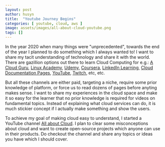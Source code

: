 ```yaml
---
layout: post
author: husyn
title:  "Youtube Journey Begins"
categories: [ youtube, cloud, aws ]
image: assets/images/all-about-cloud-youtube.png
tags: []
---
```


In the year 2020 when many things were "unprecedented", towards the end of the year I planned to do something which I always wanted to! I want to share my tacit understanding of technology and share it with the world. There are gazillion options out there to learn Cloud Computing for e.g.: [A Cloud Guru][a-clout-guru], [Linux Academy][linux-academy], [Udemy][udemy], [Coursera][coursera], [LinkedIn Learning][linkedin-learning], [Cloud Documentation Pages][cloud-documentation], [YouTube][youtube], [Twitch][twitch], etc, etc.

But all these channels are either paid, targeting a niche, require some prior knowledge of platform, or force us to read dozens of pages before anyting makes sense. I want to share my experiences in the cloud space and make it so easy for the learner that no prior knowledge is required for videos on fundamental topics. Instead of explaining what cloud services can do, it is much stickier concept if I actually make something and show the users. 

To achieve my goal of making cloud easy to understand, I started a YouTube channel [All about Cloud][all-about-cloud]. I plan to clear some misconceptions about cloud and want to create open-source projects which anyone can use in their products. Do checkout the channel and share any topics or ideas you have which I should cover.

[a-clout-guru]: https://acloudguru.com/
[linux-academy]: https://linuxacademy.com/
[udemy]: https://www.udemy.com/
[coursera]: https://www.coursera.org/
[linkedin-learning]: https://www.linkedin.com/learning/
[cloud-documentation]: https://docs.aws.amazon.com/
[youtube]: https://www.youtube.com/user/AmazonWebServices
[twitch]: https://www.twitch.tv/aws
[all-about-cloud]: https://www.youtube.com/channel/UCQnAN556-_JeXfiQi9SgN_g